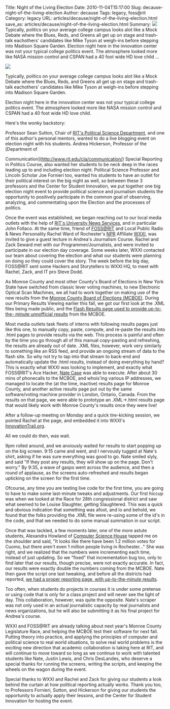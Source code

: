 Title: Night of the Living Election
Date: 2010-11-04T15:17:00
Slug: decause-night-of-the-living-election
Author: decause
Tags: legacy, foss@rit
Category: legacy
URL: articles/decause/night-of-the-living-election.html
save_as: articles/decause/night-of-the-living-election.html
Summary: ![](http://farm2.static.flickr.com/1386/5143595646_9e4e56f556.jpg)  Typically, politics on your average college campus looks alot like a Mock Debate where the Blues, Reds, and Greens all get up on stage and trash-talk eachothers' candidates like Mike Tyson at weigh-ins before stepping into Madison Square Garden.  Election night here in the innovation center was not your typical college politics event. The atmosphere looked more like NASA mission control and CSPAN had a 40 foot wide HD love child ... 

![](http://farm2.static.flickr.com/1386/5143595646_9e4e56f556.jpg)

Typically, politics on your average college campus looks alot like a Mock
Debate where the Blues, Reds, and Greens all get up on stage and trash-talk
eachothers' candidates like Mike Tyson at weigh-ins before stepping into
Madison Square Garden.

Election night here in the innovation center was not your typical college
politics event. The atmosphere looked more like NASA mission control and CSPAN
had a 40 foot wide HD love child.

Here's the wonky backstory:

Professor Sean Sutton, Chair of [RIT's Political Science
Department](http://www.rit.edu/cla/politicalscience/), and one of this
author's personal mentors, wanted to do a live blogging event on election
night with his students. Andrea Hickerson, Professor of the [Department of

Communication](http://www.rit.edu/cla/communication/) Special Reporting in
Politics Course, also wanted her students to be neck deep in the races leading
up to and including election night. Political Science Professor and Lincoln
Scholar Joe Fornieri too, wanted his students to have an outlet for their
political interest on the big night as well, so between these 3 professors and
the Center for Student Innovation, we put together one big election night
event to provide political science and journalism students the opportunity to
positively participate in the common goal of observing, analyzing, and
commentating upon the Election and the processes of politics.

Once the event was established, we began reaching out to our local media
outlets with the help of [RIT's University News
Services](http://rit.edu/news), and in particular John Follaco. At the same
time, friend of [FOSS@RIT](http://foss.rit.edu) and Local Public Radio & News
Personality Rachel Ward of Rochester's [NPR](http://npr.org) Affiliate
[WXXI](http://wxxi.org), was invited to give a guest lecture in Andrea's
Journalism Course. Rachel and Zack Seward met with our Programmer/Journalists,
and were invited to participate in our election day coverage. Some weeks
later, WXXI contacted our team about covering the election and what our
students were planning on doing so they could cover the story. The week before
the big day, FOSS@RIT sent some Hackers and Storytellers to WXXI HQ, to meet
with Rachel, Zack, and IT pro Steve Dodd.

As Monroe County and most other County's Board of Elections in New York State
have switched from classic lever voting machines, to new Electronic Optical
Scan Machines, we all had to work together on making use of the new results
from the [ Monroe County Board of Elections
(MCBOE)](http://www.monroecounty.gov/elections-index.php). During our Primary
Results Viewing earlier this fall, we got our first look at the .XML files
being made public, and the [ Flash Results page used to provide up-to-the-
minute unnofficial results](http://66.192.47.50/flashresults.html) from the
MCBOE.

Most media outlets task fleets of interns with following results pages just
like this one, to manually copy, paste, compute, and re-paste the results into
.html pages to provide results via the web. This process is painful and often
by the time you go through all of this manual copy-pasting and refreshing, the
results are already out of date. .XML files, however, work very similarly to
something like an RSS feed, and provide an ongoing stream of data to the flash
site. So why not try to tap into that stream to back-end and automatically
update the .html results, instead of doing everything by hand? This is exactly
what WXXI was looking to implement, and exactly what FOSS@RIT's Ace Hacker,
[Nate Case](http://whynotwingnut.blogspot.com/search/label/FOSSRIT) was able
to execute. After about 30 mins of phonecalls to the MCBOE, and whois'ing
various IP addresses, we managed to locate the (at the time, inactive) results
page for Monroe County, and another active results page put out by the same
software/voting machine provider in London, Ontario, Canada. From the results
on that page, we were able to prototype an .XML->.html results page that would
likely work with Monroe County's results once they were live!

After a follow-up meeting on Monday and a quick tire-kicking session, we
pointed Rachel at the page, and embedded it into WXXI's
[InnovationTrail.org](http://innovationtrail.org/post/election-night-results).

All we could do then, was wait.

9pm rolled around, and we anxiously waited for results to start popping up on
the big screen. 9:15 came and went, and I nervously tugged at Nate's shirt,
asking if he was sure everything was good to go. Nate smiled slyly, and said
"If they post any results, they will show up on the page. Don't worry." By
9:35, a wave of gasps went across the audience, and then a round of applause,
as the screens auto-refreshed and results began upticking on the screen for
the first time.

Ofcourse, any time you are testing live code for the first time, you are going
to have to make some last-minute tweaks and adjustments. Our first hiccup was
when we looked at the Race for 28th congressional district and saw what seemed
to be Louise Slaughter, getting Slaughtered. This was a quick and obvious
indication that something was afoot, and lo and behold, we found that the
folks providing the .XML file were re-using some of the id's in the code, and
that we needed to do some manual summation in our script.

Once that was tackled, a few moments later, one of the more astute students,
Alexandra Howland of [Computer Science House](http://csh.rit.edu) tapped me on
the shoulder and said, "It looks like there have been 1.2 million votes for
Cuomo, but there aren't even 1 million people living in Rochester..." She was
right, and we realized that the numbers were incrementing each time, instead
of just updating. So we "fixed" that incrementation bug too, only to find
later that our results, though precise, were not exactly accurate. In fact,
our results were exactly double the numbers coming from the MCBOE. Nate then
gave the script one last tweaking, and before all the districts had reported,
[we had a proper reporting page, with up-to-the-minute
results](http://foss.rit.edu/election).

Too often, when students do projects in courses it is under some pretense or
using code that is only for a class project and will never see the light of
day. This collaboration, however, was quite the opposite. Nate's scraper was
not only used in an actual journalistic capacity by real journalists and news
organizations, but he will also be submitting it as his final project for
Andrea's course.

WXXI and FOSS@RIT are already talking about next year's Monroe County
Legislature Race, and helping the MCBOE test their software for next fall.
Putting theory into practice, and applying the principles of computer and
political science to real world situations, to solve real world problems is
the exciting new direction that academic collaboration is taking here at RIT,
and will continue to move toward so long as we continue to work with talented
students like Nate, Justin Lewis, and Chris DesLandes, who deserve a special
thanks for running the screens, writing the scripts, and keeping the wheels on
the wagon during the event.

Special thanks to WXXI and Rachel and Zack for giving our students a look
behind the curtain at how political reporting actually works. Thank you too,
to Professors Fornieri, Sutton, and Hickerson for giving our students the
opportunity to actually apply their lessons, and the Center for Student
Innovation for hosting the event.

